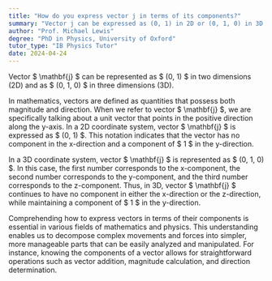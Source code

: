 ```yaml
---
title: "How do you express vector j in terms of its components?"
summary: "Vector j can be expressed as (0, 1) in 2D or (0, 1, 0) in 3D."
author: "Prof. Michael Lewis"
degree: "PhD in Physics, University of Oxford"
tutor_type: "IB Physics Tutor"
date: 2024-04-24
---
```


Vector $ \mathbf{j} $ can be represented as $ (0, 1) $ in two dimensions (2D) and as $ (0, 1, 0) $ in three dimensions (3D).

In mathematics, vectors are defined as quantities that possess both magnitude and direction. When we refer to vector $ \mathbf{j} $, we are specifically talking about a unit vector that points in the positive direction along the y-axis. In a 2D coordinate system, vector $ \mathbf{j} $ is expressed as $ (0, 1) $. This notation indicates that the vector has no component in the x-direction and a component of $ 1 $ in the y-direction.

In a 3D coordinate system, vector $ \mathbf{j} $ is represented as $ (0, 1, 0) $. In this case, the first number corresponds to the x-component, the second number corresponds to the y-component, and the third number corresponds to the z-component. Thus, in 3D, vector $ \mathbf{j} $ continues to have no component in either the x-direction or the z-direction, while maintaining a component of $ 1 $ in the y-direction.

Comprehending how to express vectors in terms of their components is essential in various fields of mathematics and physics. This understanding enables us to decompose complex movements and forces into simpler, more manageable parts that can be easily analyzed and manipulated. For instance, knowing the components of a vector allows for straightforward operations such as vector addition, magnitude calculation, and direction determination.
    